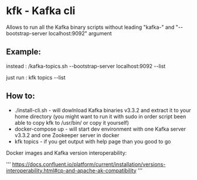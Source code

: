 # kfk - Kafka cli

Allows to run all the Kafka binary scripts without leading "kafka-" and "--bootstrap-server localhost:9092" argument

## Example:

instead  : <path to binary>/kafka-topics.sh --bootstrap-server localhost:9092 --list

just run : kfk topics --list

## How to:

- ./install-cli.sh - will dowlnload Kafka binaries v3.3.2 and extract it to your home directory (you might want to run it with sudo in order script been able to copy kfk to /usr/bin/ or copy it yourself)
- docker-compose up - will start dev environment with one Kafka server v3.3.2 and one Zookeeper server in docker 
- kfk topics - if you get output with help page than you good to go

Docker images and Kafka version interoperability: 

'''
https://docs.confluent.io/platform/current/installation/versions-interoperability.html#cp-and-apache-ak-compatibility
'''